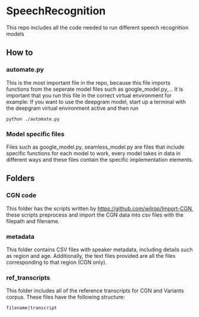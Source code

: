 # SpeechRecognition
This repo includes all the code needed to run different speech recognition models

## How to
### automate.py
This is the most important file in the repo, because this file imports functions from the seperate model files such as google_model.py,...
It is important that you run this file in the correct virtual environment for example:
If you want to use the deepgram model, start up a terminal with the deepgram virtual environment active and then run
```
python ./automate.py
```

### Model specific files
Files such as google_model.py, seamless_model.py are files that include specific functions for each model to work, every model takes in data in different ways and these files contain the specific implementation elements.

## Folders
### CGN code
This folder has the scripts written by https://github.com/wilrop/Import-CGN, these scripts preprocess and import the CGN data into csv files with the filepath and filename.

### metadata 
This folder contains CSV files with speaker metadata, including details such as region and age. Additionally, the text files provided are all the files corresponding to that region (CGN only).

### ref_transcripts
This folder includes all of the reference transcripts for CGN and Variants corpus.
These files have the following structure:
```
filename|transcript
```

